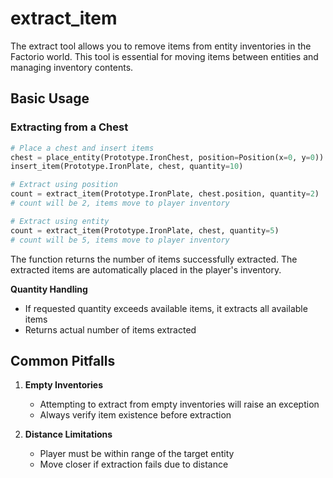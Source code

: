 # extract_item

The extract tool allows you to remove items from entity inventories in the Factorio world. This tool is essential for moving items between entities and managing inventory contents.

## Basic Usage

### Extracting from a Chest
```python
# Place a chest and insert items
chest = place_entity(Prototype.IronChest, position=Position(x=0, y=0))
insert_item(Prototype.IronPlate, chest, quantity=10)

# Extract using position
count = extract_item(Prototype.IronPlate, chest.position, quantity=2)
# count will be 2, items move to player inventory

# Extract using entity
count = extract_item(Prototype.IronPlate, chest, quantity=5)
# count will be 5, items move to player inventory
```

The function returns the number of items successfully extracted. The extracted items are automatically placed in the player's inventory.

**Quantity Handling**
   - If requested quantity exceeds available items, it extracts all available items
   - Returns actual number of items extracted

## Common Pitfalls

1. **Empty Inventories**
   - Attempting to extract from empty inventories will raise an exception
   - Always verify item existence before extraction

2. **Distance Limitations**
   - Player must be within range of the target entity
   - Move closer if extraction fails due to distance